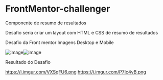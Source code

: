 # FrontMentor-challenger


Componente de resumo de resultados

Desafio seria criar um layout com HTML e CSS de resumo de resultados 


Desafio da Front mentor Imagens Desktop e Mobile 

![image](https://github.com/Ykaro1/FrontMentor-challenger/assets/125940569/265cb296-09ec-4110-a16b-ad7bf9984023)![image](https://github.com/Ykaro1/FrontMentor-challenger/assets/125940569/77160332-7e18-422e-b41d-cbf915bcec6f)


Resultado do Desafio 

https://i.imgur.com/VXSqFU6.png
https://i.imgur.com/P7Ic4vB.png

